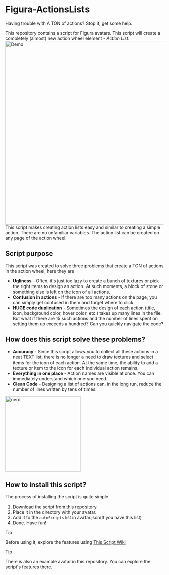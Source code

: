 # Figura-ActionsLists
Having trouble with A TON of actions? Stop it, get some help.

This repository contains a script for Figura avatars. This script will create a completely (almost) new action wheel element - *Action List*.<br/>
<img width="984" height="583" alt="Demo" src="https://github.com/user-attachments/assets/fd6a13ab-d202-4149-a0c8-f1e2a77dd767"/>
<br/>
This script makes creating action lists easy and similar to creating a simple action. There are no unfamiliar variables. The action list can be created on any page of the action wheel.<br/>

## Script purpose
This script was created to solve three problems that create a TON of actions in the action wheel, here they are
* **Ugliness** - Often, it's just too lazy to create a bunch of textures or pick the right items to design an action. At such moments, a block of stone or something else is left on the icon of all actions.
* **Confusion in actions** - If there are too many actions on the page, you can simply get confused in them and forget where to click.
* **HUGE code duplication** - Sometimes the design of each action (title, icon, background color, hover color, etc.) takes up many lines in the file. But what if there are 15 such actions and the number of lines spent on setting them up exceeds a hundred? Can you quickly navigate the code?

## How does this script solve these problems?
* **Accuracy** - Since this script allows you to collect all these actions in a neat TEXT list, there is no longer a need to draw textures and select items for the icon of each action. At the same time, the ability to add a texture or item to the icon for each individual action remains.
* **Everything in one place** - Action names are visible at once. You can immediately understand which one you need.
* **Clean Code** - Designing a list of actions can, in the long run, reduce the number of lines written by tens of times.
<img width="240" height="240" alt="nerd" src="https://github.com/user-attachments/assets/ed92a9eb-60a1-4f48-8110-c2cce95c524a" />


## How to install this script?
The process of installing the script is quite simple
1. Download the script from this repository.
2. Place it in the directory with your avatar.
3. Add it to the `autoScripts` list in avatar.json(If you have this list)
4. Done. Have fun!

> [!TIP]
> Before using it, explore the features using [This Script Wiki](https://github.com/Sh1zok/Figura-ActionsLists/wiki)

> [!TIP]
> There is also an example avatar in this repository. You can explore the script's features there.
